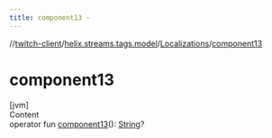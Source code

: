 ```yaml
---
title: component13 -
---
```

//[twitch-client](../../index.md)/[helix.streams.tags.model](../index.md)/[Localizations](index.md)/[component13](component13.md)



# component13  
[jvm]  
Content  
operator fun [component13](component13.md)(): [String](https://kotlinlang.org/api/latest/jvm/stdlib/kotlin/-string/index.html)?  



